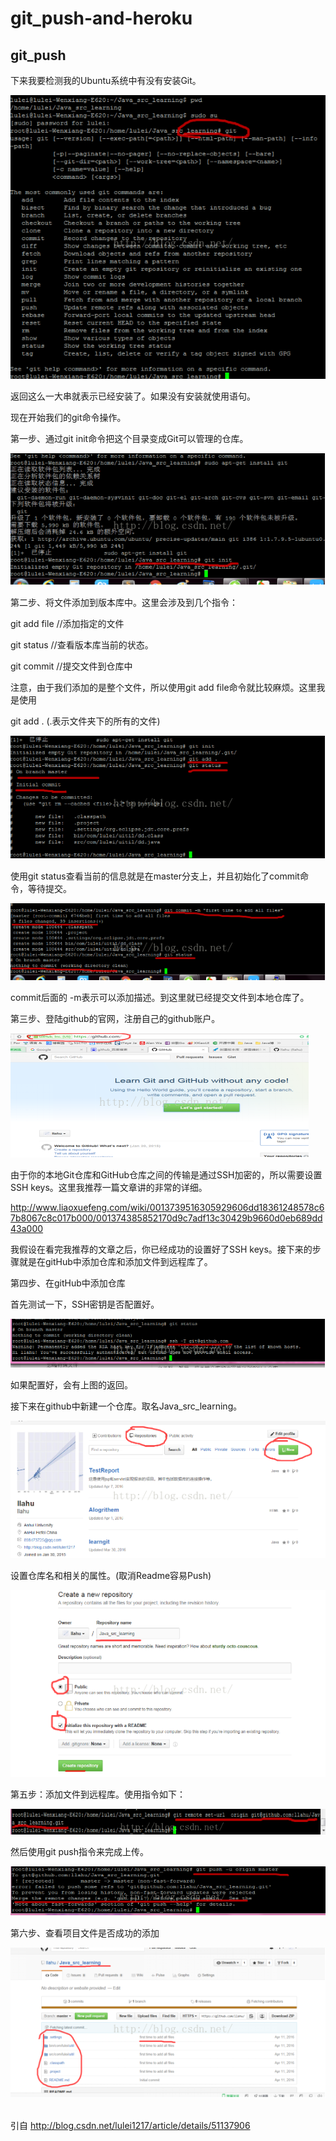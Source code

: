 # git_push-and-heroku
## git_push
下来我要检测我的Ubuntu系统中有没有安装Git。

![image](https://github.com/zjx17/git_push-and-heroku/blob/master/picture/1.png)

返回这么一大串就表示已经安装了。如果没有安装就使用语句。

现在开始我们的git命令操作。

第一步、通过git init命令把这个目录变成Git可以管理的仓库。

![image](https://github.com/zjx17/git_push-and-heroku/blob/master/picture/3.png)

第二步、将文件添加到版本库中。这里会涉及到几个指令：

git add file  //添加指定的文件

git status   //查看版本库当前的状态。

git commit  //提交文件到仓库中

注意，由于我们添加的是整个文件，所以使用git add file命令就比较麻烦。这里我是使用

git add .   (.表示文件夹下的所有的文件) 

![image](https://github.com/zjx17/git_push-and-heroku/blob/master/picture/4.png)

使用git status查看当前的信息就是在master分支上，并且初始化了commit命令，等待提交。

![image](https://github.com/zjx17/git_push-and-heroku/blob/master/picture/5.png)

commit后面的 -m表示可以添加描述。到这里就已经提交文件到本地仓库了。

第三步、登陆github的官网，注册自己的github账户。

![image](https://github.com/zjx17/git_push-and-heroku/blob/master/picture/6.png)

由于你的本地Git仓库和GitHub仓库之间的传输是通过SSH加密的，所以需要设置SSH keys。这里我推荐一篇文章讲的非常的详细。

http://www.liaoxuefeng.com/wiki/0013739516305929606dd18361248578c67b8067c8c017b000/001374385852170d9c7adf13c30429b9660d0eb689dd43a000

我假设在看完我推荐的文章之后，你已经成功的设置好了SSH keys。接下来的步骤就是在gitHub中添加仓库和添加文件到远程库了。


第四步、在gitHub中添加仓库

首先测试一下，SSH密钥是否配置好。

![image](https://github.com/zjx17/git_push-and-heroku/blob/master/picture/8.png)

如果配置好，会有上图的返回。

接下来在github中新建一个仓库。取名Java_src_learning。

![image](https://github.com/zjx17/git_push-and-heroku/blob/master/picture/9.png)

设置仓库名和相关的属性。(取消Readme容易Push)

![image](https://github.com/zjx17/git_push-and-heroku/blob/master/picture/10.png)

第五步：添加文件到远程库。使用指令如下：

![image](https://github.com/zjx17/git_push-and-heroku/blob/master/picture/12.png)

然后使用git push指令来完成上传。

![image](https://github.com/zjx17/git_push-and-heroku/blob/master/picture/13.png)

第六步、查看项目文件是否成功的添加

![image](https://github.com/zjx17/git_push-and-heroku/blob/master/picture/16.png)

<br>引自 http://blog.csdn.net/lulei1217/article/details/51137906</br>
